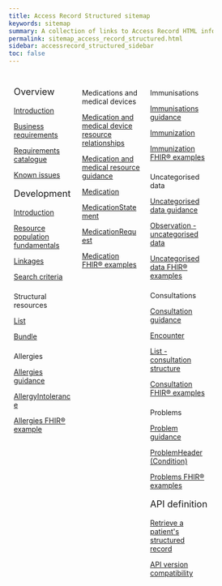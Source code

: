 ```yaml
---
title: Access Record Structured sitemap
keywords: sitemap
summary: A collection of links to Access Record HTML information
permalink: sitemap_access_record_structured.html
sidebar: accessrecord_structured_sidebar
toc: false
---
```

<style>
* {
  box-sizing: border-box;
}

/* Create three equal columns that floats next to each other */
.column {
  float: left;
  width: 33.33%;
  padding: 10px;

}

/* Clear floats after the columns */
.row:after {
  content: "";
  display: table;
  clear: both;
}
</style>

<div class="row">
  <div class="column">
   <p style="font-size:18px">Overview</p>
    	<p><a href="accessrecord_structured.html">Introduction</a></p>
    	<p><a href="accessrecord_structured_requirements.html">Business requirements</a></p>
	 <p><a href="pages/accessrecord_structured/GP%20Connect%20Req%20Cat%20-%20Access%20Record%20Structured%20Data%20v2.2.xlsx">Requirements catalogue</a></p> 
    	<p><a href="accessrecord_structured_known_issues.html">Known issues</a></p>	  
    <p style="font-size:18px">Development</p>
	<p><a href="accessrecord_structured_development.html">Introduction</a></p>	
    	<p><a href="accessrecord_structured_development_resources_overview.html">Resource population fundamentals</a></p>
	<p><a href="accessrecord_structured_development_linkages.html">Linkages</a></p>  
	  <p><a href="accessrecord_structured_development_search.html">Search criteria</a></p>
	<p style="padding-top:8px">Structural resources</p>  
	<p><a href="accessrecord_structured_development_list.html">List</a></p>
	<p><a href="accessrecord_structured_development_bundle.html">Bundle</a></p>
	<p style="padding-top:8px">Allergies</p>
	<p><a href="accessrecord_structured_development_allergies_guidance.html">Allergies guidance</a></p> 
	<p><a href="accessrecord_structured_development_allergyintolerance.html">AllergyIntolerance</a></p>
	<p><a href="accessrecord_structured_development_fhir_examples_allergies.html">Allergies FHIR&reg; example</a></p>  
  </div>
  <div class="column">
	<p style="padding-top:8px">Medications and medical devices</p>  
	<p><a href="accessrecord_structured_development_medication_resource_relationships.html">Medication and medical device resource relationships</a></p>
	<p><a href="accessrecord_structured_development_medication_guidance.html">Medication and medical resource guidance</a></p>  
	<p><a href="accessrecord_structured_development_medication.html">Medication</a></p>
	<p><a href="accessrecord_structured_development_medicationstatement.html">MedicationStatement</a></p>
	<p><a href="accessrecord_structured_development_medicationrequest.html">MedicationRequest</a></p>
	<p><a href="accessrecord_structured_development_fhir_examples_medication.html">Medication FHIR&reg; examples</a></p>	
  </div>
  <div class="column">   
	<p style="padding-top:8px">Immunisations</p>
	<p><a href="accessrecord_structured_development_immunization_guidance.html">Immunisations guidance</a></p>
	<p><a href="accessrecord_structured_development_immunization.html">Immunization</a></p>
	<p><a href="accessrecord_structured_development_fhir_examples_immunizations.html">Immunization FHIR&reg; examples</a></p>
	<p style="padding-top:8px">Uncategorised data</p>
	<p><a href="accessrecord_structured_development_uncategorisedData_guidance.html">Uncategorised data guidance</a></p>
	<p><a href="accessrecord_structured_development_observation_uncategorisedData.html">Observation - uncategorised data</a></p>
	<p><a href="accessrecord_structured_development_fhir_examples_uncategorised.html">Uncategorised data FHIR® examples</a>
	<p style="padding-top:8px">Consultations</p>
	<p><a href="accessrecord_structured_development_consultation_guidance.html">Consultation guidance</a></p>
	<p><a href="accessrecord_structured_development_encounter.html">Encounter</a></p>
	<p><a href="accessrecord_structured_development_list_consultation.html">List - consultation structure</a>
	<p><a href="accessrecord_structured_development_fhir_examples_consultations.html">Consultation FHIR&reg; examples</a>
	<p style="padding-top:8px">Problems</p>
	<p><a href="accessrecord_structured_development_problems_guidance.html">Problem guidance</a></p>
	<p><a href="aaccessrecord_structured_problems.html">ProblemHeader (Condition)</a></p>
	<p><a href="accessrecord_structured_development_fhir_examples_consultations.html">Problems FHIR® examples</a>
	<p style="font-size:18px">API definition</p>
	<p><a href="accessrecord_structured_development_retrieve_patient_record.html">Retrieve a patient's structured record</a></p>
	<p><a href="accessrecord_structured_development_version_compatibility.html">API version compatibility</a></p>  
